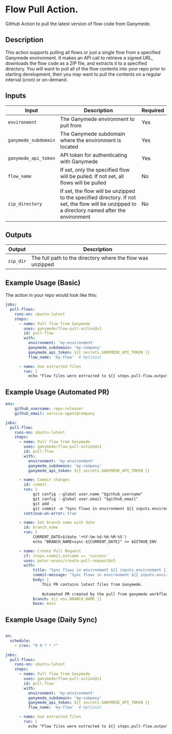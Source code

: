 # Flow Pull Action.

GitHub Action to pull the latest version of flow code from Ganymede.

## Description

This action supports pulling all flows or just a single flow from a specified Ganymede environment. It makes an API call to retrieve a signed URL, downloads the flow code as a ZIP file, and extracts it to a specified directory.
You will want to pull all of the flow contents into your repo prior to starting development, then you may want to pull the contents on a regular interval (cron) or on-demand.
## Inputs

| Input | Description | Required |
|-------|-------------|----------|
| `environment` | The Ganymede environment to pull from | Yes |
| `ganymede_subdomain` | The Ganymede subdomain where the environment is located | Yes |
| `ganymede_api_token` | API token for authenticating with Ganymede | Yes |
| `flow_name` | If set, only the specified flow will be pulled. If not set, all flows will be pulled | No |
| `zip_directory` | If set, the flow will be unzipped to the specified directory. If not set, the flow will be unzipped to a directory named after the environment | No |

## Outputs

| Output | Description |
|--------|-------------|
| `zip_dir` | The full path to the directory where the flow was unzipped |

## Example Usage (Basic)
The action in your repo would look like this:
```yaml
jobs:
  pull-flows:
    runs-on: ubuntu-latest
    steps:
      - name: Pull flow from Ganymede
        uses: ganymede/flow-pull-action@v1
        id: pull-flow
        with:
          environment: 'my-environment'
          ganymede_subdomain: 'my-company'
          ganymede_api_token: ${{ secrets.GANYMEDE_API_TOKEN }}
          flow_name: 'my-flow'  # Optional

      - name: Use extracted files
        run: |
          echo "Flow files were extracted to ${{ steps.pull-flow.outputs.zip_dir }}"
```

## Example Usage (Automated PR)

```yaml
env:
    github_username: repo-releaser
    github_email: service-agent@company

jobs:
  pull-flow:
    runs-on: ubuntu-latest
    steps:
      - name: Pull flow from Ganymede
        uses: ganymede/flow-pull-action@v1
        id: pull-flow
        with:
          environment: 'my-environment'
          ganymede_subdomain: 'my-company'
          ganymede_api_token: ${{ secrets.GANYMEDE_API_TOKEN }}

      - name: Commit changes
        id: commit
        run: |
            git config --global user.name "$github_username"
            git config --global user.email "$github_email"
            git add .
            git commit -m "Sync flows in environment ${{ inputs.environment }} from Ganymede"
        continue-on-error: true

      - name: Set branch name with date
        id: branch_name
        run: |
            CURRENT_DATE=$(date '+%Y-%m-%d-%H-%M-%S')
            echo "BRANCH_NAME=sync-${CURRENT_DATE}" >> $GITHUB_ENV

      - name: Create Pull Request
        if: steps.commit.outcome == 'success'
        uses: peter-evans/create-pull-request@v5
        with:
            title: "Sync flows in environment ${{ inputs.environment }} from Ganymede"
            commit-message: "Sync flows in environment ${{ inputs.environment }} from Ganymede"
            body: |
                This PR contains latest files from Ganymede.
                
                Automated PR created by the pull from ganymede workflow.
            branch: ${{ env.BRANCH_NAME }}
            base: main
```

## Example Usage (Daily Sync)

```yaml 

on:
  schedule:
    - cron: "0 9 * * *"

jobs:
  pull-flows:
    runs-on: ubuntu-latest
    steps:
      - name: Pull flow from Ganymede
        uses: ganymede/flow-pull-action@v1
        id: pull-flow
        with:
          environment: 'my-environment'
          ganymede_subdomain: 'my-company'
          ganymede_api_token: ${{ secrets.GANYMEDE_API_TOKEN }}
          flow_name: 'my-flow'  # Optional

      - name: Use extracted files
        run: |
          echo "Flow files were extracted to ${{ steps.pull-flow.outputs.zip_dir }}"
```
